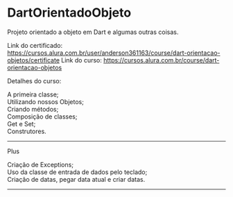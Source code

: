 # DartOrientadoObjeto
Projeto orientado a objeto em Dart e algumas outras coisas.

Link do certificado: https://cursos.alura.com.br/user/anderson361163/course/dart-orientacao-objetos/certificate
Link do curso: https://cursos.alura.com.br/course/dart-orientacao-objetos

Detalhes do curso:

A primeira classe;<br>
Utilizando nossos Objetos;<br>
Criando métodos;<br>
Composição de classes;<br>
Get e Set;<br>
Construtores.<br>

---------------------------------------------------------

Plus

Criação de Exceptions;<br>
Uso da classe de entrada de dados pelo teclado;<br>
Criação de datas, pegar data atual e criar datas.<br>

---------------------------------------------------------
